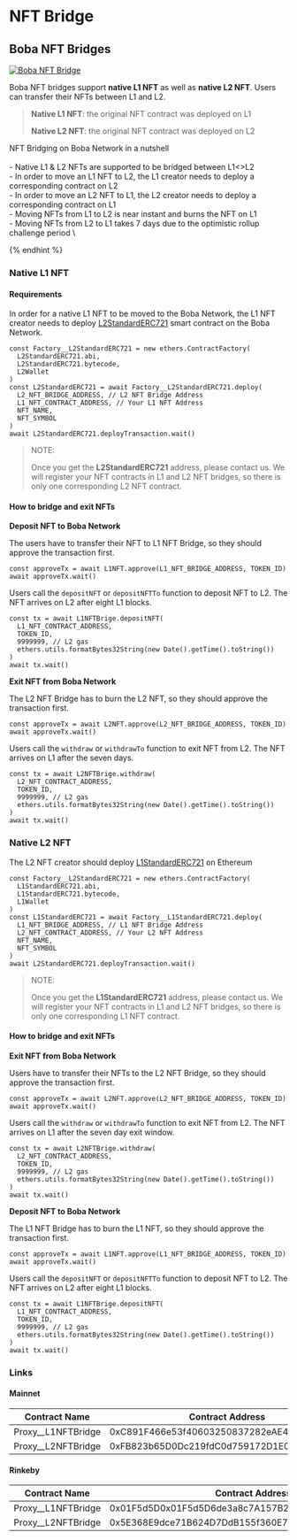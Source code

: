 # NFT Bridge

## Boba NFT Bridges

[![Boba NFT Bridge](https://user-images.githubusercontent.com/46272347/145503571-0b5e34c9-c55e-4ff8-8749-19a130d32958.png)](https://user-images.githubusercontent.com/46272347/145503571-0b5e34c9-c55e-4ff8-8749-19a130d32958.png)

Boba NFT bridges support **native L1 NFT** as well as **native L2 NFT**. Users can transfer their NFTs between L1 and L2.

> **Native L1 NFT**: the original NFT contract was deployed on L1
>
> **Native L2 NFT**: the original NFT contract was deployed on L2

NFT Bridging on Boba Network in a nutshell\
\
\- Native L1 & L2 NFTs are supported to be bridged between L1<>L2\
\- In order to move an L1 NFT to L2, the L1 creator needs to deploy a corresponding contract on L2\
\- In order to move an L2 NFT to L1, the L2 creator needs to deploy a corresponding contract on L1\
\- Moving NFTs from L1 to L2 is near instant and burns the NFT on L1\
\- Moving NFTs from L2 to L1 takes 7 days due to the optimistic rollup challenge period \

{% endhint %}

### Native L1 NFT

#### Requirements

In order for a native L1 NFT to be moved to the Boba Network, the L1 NFT creator needs to  deploy [L2StandardERC721](https://github.com/bobanetwork/boba/tree/develop/packages/boba/contracts/contracts/standards) smart contract on the Boba Network.

```
const Factory__L2StandardERC721 = new ethers.ContractFactory(
  L2StandardERC721.abi,
  L2StandardERC721.bytecode,
  L2Wallet
)
const L2StandardERC721 = await Factory__L2StandardERC721.deploy(
  L2_NFT_BRIDGE_ADDRESS, // L2 NFT Bridge Address
  L1_NFT_CONTRACT_ADDRESS, // Your L1 NFT Address
  NFT_NAME, 
  NFT_SYMBOL
)
await L2StandardERC721.deployTransaction.wait()
```

> NOTE:
>
> Once you get the **L2StandardERC721** address, please contact us. We will register your NFT contracts in L1 and L2 NFT bridges, so there is only one corresponding L2 NFT contract.

#### How to bridge and exit NFTs

**Deposit NFT to Boba Network**

The users have to transfer their NFT to L1 NFT Bridge, so they should approve the transaction first.

```
const approveTx = await L1NFT.approve(L1_NFT_BRIDGE_ADDRESS, TOKEN_ID)
await approveTx.wait()
```

Users call the `depositNFT` or `depositNFTTo` function to deposit NFT to L2. The NFT arrives on L2 after eight L1 blocks.

```
const tx = await L1NFTBrige.depositNFT(
  L1_NFT_CONTRACT_ADDRESS,
  TOKEN_ID,
  9999999, // L2 gas
  ethers.utils.formatBytes32String(new Date().getTime().toString())
)
await tx.wait()
```

**Exit NFT from Boba Network**

The L2 NFT Bridge has to burn the L2 NFT, so they should approve the transaction first.

```
const approveTx = await L2NFT.approve(L2_NFT_BRIDGE_ADDRESS, TOKEN_ID)
await approveTx.wait()
```

Users call the `withdraw` or `withdrawTo` function to exit NFT from L2. The NFT arrives on L1 after the seven days.

```
const tx = await L2NFTBrige.withdraw(
  L2_NFT_CONTRACT_ADDRESS,
  TOKEN_ID,
  9999999, // L2 gas
  ethers.utils.formatBytes32String(new Date().getTime().toString())
)
await tx.wait()
```

### Native L2 NFT

The L2 NFT creator should deploy [L1StandardERC721](https://github.com/bobanetwork/boba/tree/develop/packages/boba/contracts/contracts/standards) on Ethereum

```
const Factory__L2StandardERC721 = new ethers.ContractFactory(
  L1StandardERC721.abi,
  L1StandardERC721.bytecode,
  L1Wallet
)
const L1StandardERC721 = await Factory__L1StandardERC721.deploy(
  L1_NFT_BRIDGE_ADDRESS, // L1 NFT Bridge Address
  L2_NFT_CONTRACT_ADDRESS, // Your L2 NFT Address
  NFT_NAME, 
  NFT_SYMBOL
)
await L2StandardERC721.deployTransaction.wait()
```

> NOTE:
>
> Once you get the **L1StandardERC721** address, please contact us. We will register your NFT contracts in L1 and L2 NFT bridges, so there is only one corresponding L1 NFT contract.

#### How to bridge and exit NFTs

**Exit NFT from Boba Network**

Users have to transfer their NFTs to the L2 NFT Bridge, so they should approve the transaction first.

```
const approveTx = await L2NFT.approve(L2_NFT_BRIDGE_ADDRESS, TOKEN_ID)
await approveTx.wait()
```

Users call the `withdraw` or `withdrawTo` function to exit NFT from L2. The NFT arrives on L1 after the seven day exit window.

```
const tx = await L2NFTBrige.withdraw(
  L2_NFT_CONTRACT_ADDRESS,
  TOKEN_ID,
  9999999, // L2 gas
  ethers.utils.formatBytes32String(new Date().getTime().toString())
)
await tx.wait()
```

**Deposit NFT to Boba Network**

The L1 NFT Bridge has to burn the L1 NFT, so they should approve the transaction first.

```
const approveTx = await L1NFT.approve(L1_NFT_BRIDGE_ADDRESS, TOKEN_ID)
await approveTx.wait()
```

Users call the `depositNFT` or `depositNFTTo` function to deposit NFT to L2. The NFT arrives on L2 after eight L1 blocks.

```
const tx = await L1NFTBrige.depositNFT(
  L1_NFT_CONTRACT_ADDRESS,
  TOKEN_ID,
  9999999, // L2 gas
  ethers.utils.formatBytes32String(new Date().getTime().toString())
)
await tx.wait()
```

### Links

#### Mainnet

| Contract Name        | Contract Address                           |
| -------------------- | ------------------------------------------ |
| Proxy\_\_L1NFTBridge | 0xC891F466e53f40603250837282eAE4e22aD5b088 |
| Proxy\_\_L2NFTBridge | 0xFB823b65D0Dc219fdC0d759172D1E098dA32f9eb |

#### Rinkeby

| Contract Name        | Contract Address                                    |
| -------------------- | --------------------------------------------------- |
| Proxy\_\_L1NFTBridge | 0x01F5d5D0x01F5d5D6de3a8c7A157B22FD331A1F177b7bE043 |
| Proxy\_\_L2NFTBridge | 0x5E368E9dce71B624D7DdB155f360E7A4969eB7aA          |
